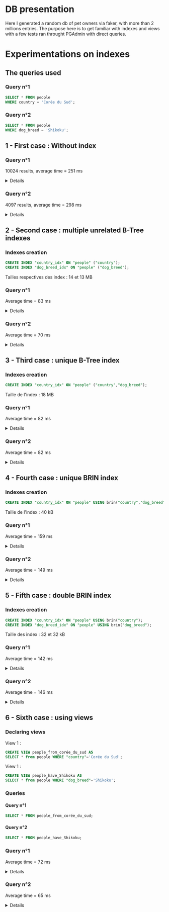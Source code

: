 # DB presentation

Here I generated a random db of pet owners via faker, with more than 2 millions entries.
The purpose here is to get familiar with indexes and views with a few tests ran throught PGAdmin with direct queries.

# Experimentations on indexes

## The queries used

### Query n°1
```SQL
SELECT * FROM people
WHERE country = 'Corée du Sud';
```
### Query n°2
```SQL
SELECT * FROM people
WHERE dog_breed = 'Shikoku';
```

## 1 - First case : Without index

### Query n°1
10024 results, average time = 251 ms
<details>

|Index|query time (ms)|
|--|--|
|1|268|
|2|294|
|3|272|
|4|243|
|5|288|
|6|132|
|7|252|
|8|253|
|9|261|
|10|248|

</details>

### Query n°2
4097 results, average time = 298 ms
<details>

|Index|query time (ms)|
|--|--|
|1|292|
|2|319|
|3|302|
|4|262|
|5|294|
|6|434|
|7|220|
|8|287|
|9|281|
|10|296|

</details>

## 2 - Second case : multiple unrelated B-Tree indexes

### Indexes creation

```SQL
CREATE INDEX "country_idx" ON "people" ("country");
CREATE INDEX "dog_breed_idx" ON "people" ("dog_breed"); 
```

Tailles respectives des index : 14 et 13 MB

### Query n°1
Average time = 83 ms
<details>

|Index|query time (ms)|
|--|--|
|1|93|
|2|133|
|3|75|
|4|67|
|5|66|
|6|84|
|7|70|
|8|73|
|9|74|
|10|104|

</details>

### Query n°2
Average time = 70 ms
<details>

|Index|query time (ms)|
|--|--|
|1|57|
|2|86|
|3|63|
|4|66|
|5|57|
|6|70|
|7|97|
|8|85|
|9|69|
|10|54|

</details>

## 3 - Third case : unique B-Tree index

### Indexes creation

```SQL
CREATE INDEX "country_idx" ON "people" ("country","dog_breed");
```

Taille de l'index : 18 MB

### Query n°1
Average time = 82 ms
<details>

|Index|query time (ms)|
|--|--|
|1|77|
|2|107|
|3|79|
|4|101|
|5|71|
|6|90|
|7|97|
|8|69|
|9|65|
|10|68|

</details>

### Query n°2
Average time = 82 ms
<details>

|Index|query time (ms)|
|--|--|
|1|65|
|2|61|
|3|57|
|4|64|
|5|72|
|6|107|
|7|75|
|8|173|
|9|83|
|10|70|

</details>

## 4 - Fourth case : unique BRIN index

### Indexes creation

```SQL
CREATE INDEX "country_idx" ON "people" USING brin("country","dog_breed");
```

Taille de l'index : 40 kB

### Query n°1
Average time = 159 ms
<details>

|Index|query time (ms)|
|--|--|
|1|151|
|2|167|
|3|207|
|4|144|
|5|165|
|6|158|
|7|147|
|8|151|
|9|157|
|10|147|

</details>

### Query n°2
Average time = 149 ms
<details>

|Index|query time (ms)|
|--|--|
|1|155|
|2|152|
|3|150|
|4|145|
|5|147|
|6|143|
|7|141|
|8|153|
|9|152|
|10|158|

</details>

## 5 - Fifth case : double BRIN index

### Indexes creation

```SQL
CREATE INDEX "country_idx" ON "people" USING brin("country");
CREATE INDEX "dog_breed_idx" ON "people" USING brin("dog_breed");  
```

Taille des index : 32 et 32 kB

### Query n°1
Average time = 142 ms
<details>

|Index|query time (ms)|
|--|--|
|1|124|
|2|113|
|3|137|
|4|148|
|5|186|
|6|148|
|7|135|
|8|142|
|9|147|
|10|149|

</details>

### Query n°2
Average time = 146 ms
<details>

|Index|query time (ms)|
|--|--|
|1|162|
|2|158|
|3|161|
|4|152|
|5|135|
|6|132|
|7|147|
|8|125|
|9|144|
|10|148|

</details>

## 6 - Sixth case : using views

### Declaring views

View 1 :
```sql
CREATE VIEW people_from_corée_du_sud AS
SELECT * from people WHERE "country"='Corée du Sud';
```

View 1 :
```sql
CREATE VIEW people_have_Shikoku AS
SELECT * from people WHERE "dog_breed"='Shikoku';
```
### Queries

#### Query n°1
```SQL
SELECT * FROM people_from_corée_du_sud;
```
#### Query n°2
```SQL
SELECT * FROM people_have_Shikoku;
```

### Query n°1
Average time = 72 ms
<details>

|Index|query time (ms)|
|--|--|
|1|64|
|2|63|
|3|75|
|4|72|
|5|67|
|6|89|
|7|73|
|8|74|
|9|78|
|10|66|

</details>

### Query n°2
Average time = 65 ms
<details>

|Index|query time (ms)|
|--|--|
|1|62|
|2|73|
|3|48|
|4|66|
|5|72|
|6|58|
|7|71|
|8|68|
|9|75|
|10|54|
